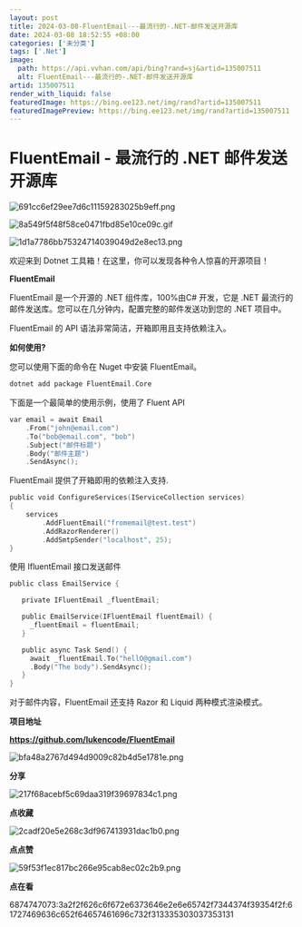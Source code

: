```yaml
---
layout: post
title: 2024-03-08-FluentEmail---最流行的-.NET-邮件发送开源库
date: 2024-03-08 18:52:55 +08:00
categories: ['未分类']
tags: ['.Net']
image:
  path: https://api.vvhan.com/api/bing?rand=sj&artid=135007511
  alt: FluentEmail---最流行的-.NET-邮件发送开源库
artid: 135007511
render_with_liquid: false
featuredImage: https://bing.ee123.net/img/rand?artid=135007511
featuredImagePreview: https://bing.ee123.net/img/rand?artid=135007511
---
```


# FluentEmail - 最流行的 .NET 邮件发送开源库

![691cc6ef29ee7d6c11159283025b9eff.png](https://i-blog.csdnimg.cn/blog_migrate/469b9a63fa05d95af49a72f7a0769f11.png)

![8a549f5f48f58ce0471fbd85e10ce09c.gif](https://i-blog.csdnimg.cn/blog_migrate/b844f33375fd12f6e73ae35e59bbe809.gif)

![1d1a7786bb75324714039049d2e8ec13.png](https://i-blog.csdnimg.cn/blog_migrate/ff028982fca5f571df2761f7841aefc8.png)

欢迎来到 Dotnet 工具箱！在这里，你可以发现各种令人惊喜的开源项目！

**FluentEmail**

FluentEmail 是一个开源的 .NET 组件库，100%由C# 开发，它是 .NET 最流行的邮件发送库。您可以在几分钟内，配置完整的邮件发送功到您的 .NET 项目中。

FluentEmail 的 API 语法非常简洁，开箱即用且支持依赖注入。

**如何使用?**

  

您可以使用下面的命令在 Nuget 中安装 FluentEmail。

```go
dotnet add package FluentEmail.Core
```

下面是一个最简单的使用示例，使用了 Fluent API

```go
var email = await Email
    .From("john@email.com")
    .To("bob@email.com", "bob")
    .Subject("邮件标题")
    .Body("邮件主题")
    .SendAsync();
```

FluentEmail 提供了开箱即用的依赖注入支持.

```go
public void ConfigureServices(IServiceCollection services)
{
    services
        .AddFluentEmail("fromemail@test.test")
        .AddRazorRenderer()
        .AddSmtpSender("localhost", 25);
}
```

使用 IfluentEmail 接口发送邮件

```go
public class EmailService {

   private IFluentEmail _fluentEmail;

   public EmailService(IFluentEmail fluentEmail) {
     _fluentEmail = fluentEmail;
   }

   public async Task Send() {
     await _fluentEmail.To("hellO@gmail.com")
     .Body("The body").SendAsync();
   }
}
```

对于邮件内容，FluentEmail 还支持 Razor 和 Liquid 两种模式渲染模式。

**项目地址**

**https://github.com/lukencode/FluentEmail**

![bfa48a2767d494d9009c82b4d5e1781e.png](https://i-blog.csdnimg.cn/blog_migrate/1b756f75b7c6443fd2579ad9a3d2c45d.png)

**分享**

![217f68acebf5c69daa319f39697834c1.png](https://i-blog.csdnimg.cn/blog_migrate/6175c6d7725a6e9d17de9bc5d1c78fb7.png)

**点收藏**

![2cadf20e5e268c3df967413931dac1b0.png](https://i-blog.csdnimg.cn/blog_migrate/cc673034952b490e0e1b88e62015d62a.png)

**点点赞**

![59f53f1ec817bc266e95cab8ec02c2b9.png](https://i-blog.csdnimg.cn/blog_migrate/35514b659644ddcae5bb852fc5389536.png)

**点在看**

6874747073:3a2f2f626c6f672e6373646e2e6e65742f7344374f39354f2f:61727469636c652f64657461696c732f313335303037353131